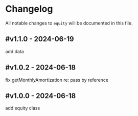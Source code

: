 # Changelog

All notable changes to `equity` will be documented in this file.

## #v1.1.0 - 2024-06-19

add data

## #v1.0.2 - 2024-06-18

fix getMonthlyAmortization re: pass by reference

## #v1.0.0 - 2024-06-18

add equity class
